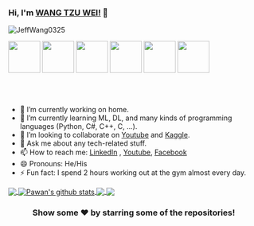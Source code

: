 ### Hi, I'm [WANG TZU WEI!](https://www.linkedin.com/in/tzu-wei-wang-a09707157) 👋

<p align="left"> <img src="https://komarev.com/ghpvc/?username=JeffWang0325&label=Views&color=blue&style=plastic" alt="JeffWang0325" /> </p>

<a href="https://www.linkedin.com/in/tzu-wei-wang-a09707157" target="_blank"><img src="https://lh6.googleusercontent.com/_Deue33D9MPgiHDaCFUMClE1ruAz1dP1-g5ovo05VnzYujdxz3QYFGmy953nCGp9bmCzS1LrMaBMzRo6Sx_Z=w1920-h968" width="64"></a>
<a href="https://www.youtube.com/channel/UC9nOeQSWp0PQJPtUaZYwQBQ" target="_blank"><img src="https://lh6.googleusercontent.com/ECwbwEAXi1vKwaPyvMNDHEqOrf6WPHLvtulf-IaR95cz-ACUjx23ZrwQ28pj3pZAQVfuTbqzGIGUi7szkIlI=w1920-h968" width="64"></a>
<a href="https://www.facebook.com/tzuwei.wang.33/" target="_blank"><img src="https://lh6.googleusercontent.com/LHC57Y3qLXKQNZnmIhwJ1lc4GgVTmvF2McTI_QqY5ubXbIm9VtOludIVXCQavUzIfNN-OfvoPO_OOqfTWplV=w996-h968" width="64"></a>
<a href="https://www.instagram.com/tzuweiw/" target="_blank"><img src="https://lh4.googleusercontent.com/jfQ1BPIUkcPe9xfjxMJaEqYzkNU2Ww5vO2eaTqwTnjjfx4K-WpahnrTDO2Q6b7DIbY8AUnwlxK9BGYxZM_eY=w996-h968" width="64"></a>
<a href="https://www.kaggle.com/tzuweiwang" target="_blank"><img src="https://lh3.googleusercontent.com/N3Ac7lwsY7sD0USlf_DvNdCs9bxOb-UUfrPAKxbp0KsGiq8fYQvKkC_gcdZ7hWAJr7WpuA3S06TFD40SixZk=w996-h968" width="64"></a>
<a href="https://github.com/JeffWang0325" target="_blank"><img src="https://lh5.googleusercontent.com/uXTmsLY849191xTvXMo59OltRNU9yDyI7HL2O_AKVXQGLyW53uyL2mCxEPwODynN6gsnnZ2p1_mLbzhSzKMN=w996-h968" width="64"></a>

<br/>
<br/>

- 🔭 I’m currently working on home.
- 🌱 I’m currently learning ML, DL, and many kinds of programming languages (Python, C#, C++, C, ...).
- 👯 I’m looking to collaborate on [Youtube](https://www.youtube.com/channel/UC9nOeQSWp0PQJPtUaZYwQBQ) and [Kaggle](https://www.kaggle.com/tzuweiwang).
- 💬 Ask me about any tech-related stuff.
- 📫 How to reach me: [LinkedIn](https://www.linkedin.com/in/tzu-wei-wang-a09707157) , [Youtube](https://www.youtube.com/channel/UC9nOeQSWp0PQJPtUaZYwQBQ), [Facebook](https://www.facebook.com/tzuwei.wang.33)
- 😄 Pronouns: He/His
- ⚡ Fun fact: I spend 2 hours working out at the gym almost every day.

<a href="https://github.com/JeffWang0325">
  <img align="center" src="https://github-readme-stats.vercel.app/api/top-langs/?username=JeffWang0325&theme=light&hide_langs_below=1" />
</a>
<a href="https://github.com/JeffWang0325">
 <img align="center" src="https://github-readme-stats.vercel.app/api?username=JeffWang0325&show_icons=true&theme=light&line_height=27" alt="Pawan's github stats"/>
</a>
<a href="https://github.com/JeffWang0325/LabelImgTool">
  <img align="center" src="https://github-readme-stats.vercel.app/api/pin/?username=JeffWang0325&repo=LabelImgTool&theme=light" />

</a>
<a href="https://github.com/JeffWang0325/Image-Identification-for-Self-Driving-Cars">
 <img align="center" src="https://github-readme-stats.vercel.app/api/pin/?username=JeffWang0325&repo=Image-Identification-for-Self-Driving-Cars&theme=light" />
</a>

<div align="center">

### Show some ❤️ by starring some of the repositories!

</div>
